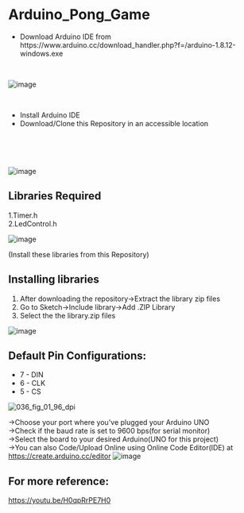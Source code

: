 # Arduino_Pong_Game
<ul>
<li>Download Arduino IDE from https://www.arduino.cc/download_handler.php?f=/arduino-1.8.12-windows.exe</li>
</ul>
<br>

![image](https://user-images.githubusercontent.com/64885833/81465842-b4357b00-91ea-11ea-82df-b7f108a08270.png)

<br>
<ul>
<li>Install Arduino IDE</li>
<li>Download/Clone this Repository in an accessible location</li>
</ul>
<br><br><br>

![image](https://user-images.githubusercontent.com/64885833/81465915-48074700-91eb-11ea-866f-2a3081e49d02.png)


## Libraries Required
1.Timer.h<br>
2.LedControl.h<br>

![image](https://user-images.githubusercontent.com/64885833/81465787-4c7f3000-91ea-11ea-9f9c-bef55f32cf9c.png)

(Install these libraries from this Repository)

## Installing libraries
<ol>
  <li>After downloading the repository→Extract the library zip files</li>
  <li>Go to Sketch→Include library→Add .ZIP Library</li>
  <li>Select the the library.zip files</li>
  </ol>
  
![image](https://user-images.githubusercontent.com/64885833/81465777-25286300-91ea-11ea-97d5-b2a5463cd2d5.png) 

## Default Pin Configurations:
<ul>
  <li>7 - DIN</li>
  <li>6 - CLK</li>
  <li>5 - CS</li>
</ul>

![036_fig_01_96_dpi](https://user-images.githubusercontent.com/64885833/81465733-b5b27380-91e9-11ea-8372-b479b6f7671d.png)

→Choose your port where you've plugged your Arduino UNO<br>
→Check if the baud rate is set to 9600 bps(for serial monitor)<br>
→Select the board to your desired Arduino(UNO for this project)<br>
→You can also Code/Upload Online using Online Code Editor(IDE) at https://create.arduino.cc/editor
![image](https://user-images.githubusercontent.com/64885833/81501219-b84dbf80-92f4-11ea-9e56-ee48222918ed.png)



## For more reference:
https://youtu.be/H0qpRrPE7H0
